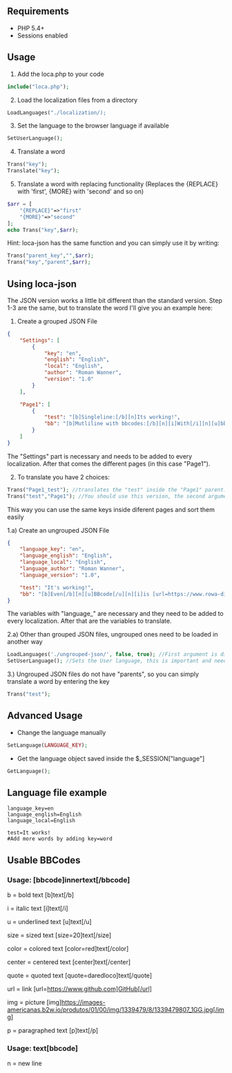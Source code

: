 ## Requirements
* PHP 5.4+
* Sessions enabled

## Usage
1) Add the loca.php to your code
```php
include("loca.php");
```

2) Load the localization files from a directory
```php
LoadLanguages("./localization/);
```

3) Set the language to the browser language if available
```php
SetUserLanguage();
```

4) Translate a word
```php
Trans("key");
Translate("key");
```

5) Translate a word with replacing functionality (Replaces the {REPLACE} with 'first', {MORE} with 'second' and so on)
```php
$arr = [
	"{REPLACE}"=>"first"
	"{MORE}"=>"second"
];
echo Trans("key",$arr);
```
Hint: loca-json has the same function and you can simply use it by writing:
```php
Trans("parent_key","",$arr);
Trans("key","parent",$arr);
```

## Using loca-json
The JSON version works a little bit different than the standard version.
Step 1-3 are the same, but to translate the word I'll give you an example here:

1) Create a grouped JSON File
```json
{
    "Settings": [       
        {
            "key": "en",
            "english": "English",
            "local": "English",
            "author": "Roman Wanner",
            "version": "1.0"
        }
    ],

    "Page1": [
        {            
            "test": "[b]Singleline:[/b][n]Its working!",
            "bb": "[b]Mutliline with bbcodes:[/b][n][i]With[/i][n][u]bb[/u][n][url=https://www.rowa-digital.ch]codes[/url]!"
        }
    ]
}
```
The "Settings" part is necessary and needs to be added to every localization. After that comes the different pages (in this case "Page1").

2) To translate you have 2 choices:
```php
Trans("Page1_test"); //translates the "test" inside the "Page1" parent.
Trans("test","Page1"); //You should use this version, the second argument is the "page", the first is the "key".
```
This way you can use the same keys inside diferent pages and sort them easily

1.a) Create an ungrouped JSON File
```json
{
    "language_key": "en",
    "language_english": "English",
    "language_local": "English",
    "language_author": "Roman Wanner",
    "language_version": "1.0",

    "test": "It's working!",
    "bb": "[b]Even[/b][n][u]BBcode[/u][n][i]is [url=https://www.rowa-digital.ch]working[/url][/i]"
}
```
The variables with "language_" are necessary and they need to be added to every localization. After that are the variables to translate.

2.a) Other than grouped JSON files, ungrouped ones need to be loaded in another way
```php
LoadLanguages('./ungrouped-json/', false, true); //First argument is directory, second is if its grouped or not and third is if it should be reloaded every refresh or if it should use the data from the session. (You should use TRUE for debug purposes!)
SetUserLanguage(); //Sets the User language, this is important and needs to be done everything the Languages are reloaded
```
 3.) Ungrouped JSON files do not have "parents", so you can simply translate a word by entering the key
 ```php
 Trans("test");
 ```
 
## Advanced Usage
* Change the language manually
```php
SetLanguage(LANGUAGE_KEY);
```

* Get the language object saved inside the $_SESSION["language"]
```php
GetLanguage();
```

## Language file example
```
language_key=en
language_english=English
language_local=English

test=It works!
#Add more words by adding key=word
```

## Usable BBCodes
### Usage: [bbcode]innertext[/bbcode]
b = bold text [b]text[/b]

i = italic text [i]text[/i]

u = underlined text [u]text[/u]

size = sized text [size=20]text[/size]

color = colored text [color=red]text[/color]

center = centered text [center]text[/center]

quote = quoted text [quote=daredloco]text[/quote]

url = link [url=https://www.github.com]GitHub[/url]

img = picture [img]https://images-americanas.b2w.io/produtos/01/00/img/1339479/8/1339479807_1GG.jpg[/img]

p = paragraphed text [p]text[/p]


### Usage: text[bbcode]
n = new line

